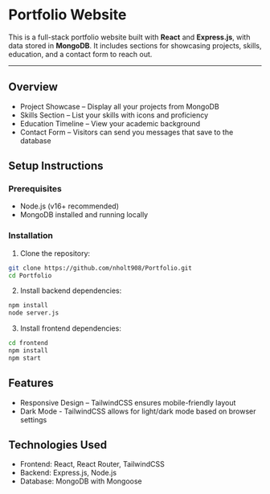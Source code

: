 # Portfolio Website

This is a full-stack portfolio website built with **React** and **Express.js**, with data stored in **MongoDB**. It includes sections for showcasing projects, skills, education, and a contact form to reach out.

---
## Overview

 - Project Showcase – Display all your projects from MongoDB
 - Skills Section – List your skills with icons and proficiency
 - Education Timeline – View your academic background
 - Contact Form – Visitors can send you messages that save to the database

## Setup Instructions

### Prerequisites

- Node.js (v16+ recommended)
- MongoDB installed and running locally

### Installation

1. Clone the repository:

```bash
git clone https://github.com/nholt908/Portfolio.git
cd Portfolio
```

2. Install backend dependencies:

```bash
npm install
node server.js
```

3. Install frontend dependencies:

```bash
cd frontend
npm install
npm start
```

## Features

 - Responsive Design – TailwindCSS ensures mobile-friendly layout
 - Dark Mode - TailwindCSS allows for light/dark mode based on browser settings

## Technologies Used

- Frontend: React, React Router, TailwindCSS
- Backend: Express.js, Node.js
- Database: MongoDB with Mongoose
